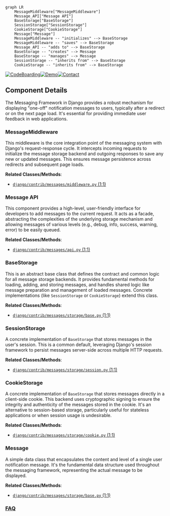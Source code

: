 ```mermaid
graph LR
    MessageMiddleware["MessageMiddleware"]
    Message_API["Message API"]
    BaseStorage["BaseStorage"]
    SessionStorage["SessionStorage"]
    CookieStorage["CookieStorage"]
    Message["Message"]
    MessageMiddleware -- "initializes" --> BaseStorage
    MessageMiddleware -- "saves" --> BaseStorage
    Message_API -- "adds to" --> BaseStorage
    BaseStorage -- "creates" --> Message
    BaseStorage -- "manages" --> Message
    SessionStorage -- "inherits from" --> BaseStorage
    CookieStorage -- "inherits from" --> BaseStorage
```
[![CodeBoarding](https://img.shields.io/badge/Generated%20by-CodeBoarding-9cf?style=flat-square)](https://github.com/CodeBoarding/GeneratedOnBoardings)[![Demo](https://img.shields.io/badge/Try%20our-Demo-blue?style=flat-square)](https://www.codeboarding.org/demo)[![Contact](https://img.shields.io/badge/Contact%20us%20-%20contact@codeboarding.org-lightgrey?style=flat-square)](mailto:contact@codeboarding.org)

## Component Details

The Messaging Framework in Django provides a robust mechanism for displaying "one-off" notification messages to users, typically after a redirect or on the next page load. It's essential for providing immediate user feedback in web applications.

### MessageMiddleware
This middleware is the core integration point of the messaging system with Django's request-response cycle. It intercepts incoming requests to initialize the message storage backend and outgoing responses to save any new or updated messages. This ensures message persistence across redirects and subsequent page loads.


**Related Classes/Methods**:

- <a href="https://github.com/django/django/blob/master/django/contrib/messages/middleware.py#L1-L1" target="_blank" rel="noopener noreferrer">`django/contrib/messages/middleware.py` (1:1)</a>


### Message API
This component provides a high-level, user-friendly interface for developers to add messages to the current request. It acts as a facade, abstracting the complexities of the underlying storage mechanism and allowing messages of various levels (e.g., debug, info, success, warning, error) to be easily queued.


**Related Classes/Methods**:

- <a href="https://github.com/django/django/blob/master/django/contrib/messages/api.py#L1-L1" target="_blank" rel="noopener noreferrer">`django/contrib/messages/api.py` (1:1)</a>


### BaseStorage
This is an abstract base class that defines the contract and common logic for all message storage backends. It provides fundamental methods for loading, adding, and storing messages, and handles shared logic like message preparation and management of loaded messages. Concrete implementations (like `SessionStorage` or `CookieStorage`) extend this class.


**Related Classes/Methods**:

- <a href="https://github.com/django/django/blob/master/django/contrib/messages/storage/base.py#L1-L1" target="_blank" rel="noopener noreferrer">`django/contrib/messages/storage/base.py` (1:1)</a>


### SessionStorage
A concrete implementation of `BaseStorage` that stores messages in the user's session. This is a common default, leveraging Django's session framework to persist messages server-side across multiple HTTP requests.


**Related Classes/Methods**:

- <a href="https://github.com/django/django/blob/master/django/contrib/messages/storage/session.py#L1-L1" target="_blank" rel="noopener noreferrer">`django/contrib/messages/storage/session.py` (1:1)</a>


### CookieStorage
A concrete implementation of `BaseStorage` that stores messages directly in a client-side cookie. This backend uses cryptographic signing to ensure the integrity and authenticity of the messages stored in the cookie. It's an alternative to session-based storage, particularly useful for stateless applications or when session usage is undesirable.


**Related Classes/Methods**:

- <a href="https://github.com/django/django/blob/master/django/contrib/messages/storage/cookie.py#L1-L1" target="_blank" rel="noopener noreferrer">`django/contrib/messages/storage/cookie.py` (1:1)</a>


### Message
A simple data class that encapsulates the content and level of a single user notification message. It's the fundamental data structure used throughout the messaging framework, representing the actual message to be displayed.


**Related Classes/Methods**:

- <a href="https://github.com/django/django/blob/master/django/contrib/messages/storage/base.py#L1-L1" target="_blank" rel="noopener noreferrer">`django/contrib/messages/storage/base.py` (1:1)</a>




### [FAQ](https://github.com/CodeBoarding/GeneratedOnBoardings/tree/main?tab=readme-ov-file#faq)